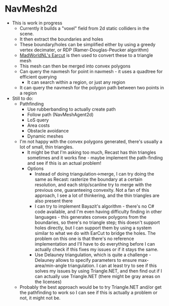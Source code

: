 # NavMesh2d

* This is work in progress
  * Currently it builds a "voxel" field from 2d static colliders in the scene.
  * It then extract the boundaries and holes
  * These boundary/holes can be simplified either by using a greedy vertex decimater, or RDP (Ramer-Douglas-Peucker algorithm)
  * [MadWorldNL's Earcut](https://github.com/MadWorldNL/EarCut) is then used to convert these to a triangle mesh
  * This mesh can then be merged into convex polygons
  * Can query the navmesh for point in navmesh - it uses a quadtree for efficient querying
    * It can search within a region, or just any region
  * It can query the navmesh for the polygon path between two points in a region
* Still to do:
  * Pathfinding
    * Use rubberbanding to actually create path
    * Follow path (NavMeshAgent2d)
    * LoS query
    * Area costs
    * Obstacle avoidance
    * Dynamic meshes
  * I'm not happy with the convex polygons generated, there's usually a lot of small, thin triangles.
    * It might be that I'm asking too much, Recast has thin triangles sometimes and it works fine - maybe implement the path-finding and see if this is an actual problem!
    * Options
      * Instead of doing triangulation->merge, I can try doing the same as Recast: rasterize the boundary at a certain resolution, and each strip/scanline try to merge with the previous one, guaranteeing convexity. Not a fan of this approach, I see a lot of thinkering, and the thin triangles are also present there
      * I can try to implement Bayazit's algorithm - there's no C# code available, and I'm even having difficulty finding in other languages - this generates convex polygons from the boundaries, so there's no triangle step; this doesn't support holes directly, but I can support them by using a system similar to what we do with EarCut to bridge the holes. The problem on this one is that there's no reference implementation and I'll have to do everything before I can actually check if this fixes my issues or if it stays the same.
      * Use Delauney triangulation, which is quite a challenge - Delauney allows to specify parameters to ensure max-area/min-angle triangulation. I can at least try to see if this solves my issues by using Triangle.NET, and then find out if I can actually use Triangle.NET (there might be gray areas on the licenses)
  * Probably the best approach would be to try Triangle.NET and/or get the pathfinding to work so I can see if this is actually a problem or not, it might not be.